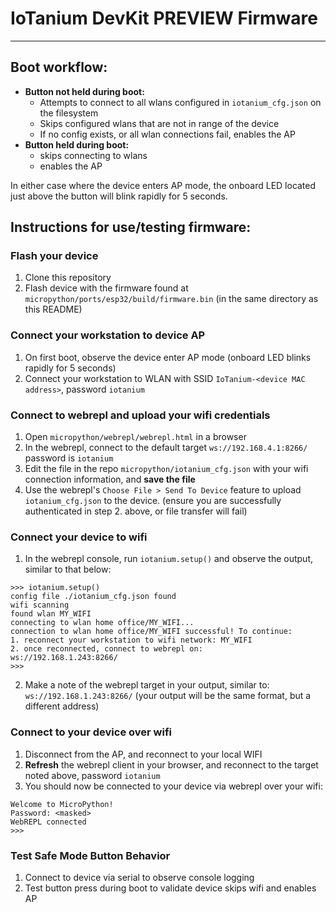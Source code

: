# IoTanium DevKit PREVIEW Firmware
---
## Boot workflow:
- **Button not held during boot:**
    - Attempts to connect to all wlans configured in `iotanium_cfg.json` on the filesystem
    - Skips configured wlans that are not in range of the device
    - If no config exists, or all wlan connections fail, enables the AP
- **Button held during boot:**
    - skips connecting to wlans
    - enables the AP
    
In either case where the device enters AP mode, the onboard LED located just above the button will blink rapidly for 5 seconds.

## Instructions for use/testing firmware:

### Flash your device
1. Clone this repository
1. Flash device with the firmware found at `micropython/ports/esp32/build/firmware.bin` (in the same directory as this README)

### Connect your workstation to device AP
1. On first boot, observe the device enter AP mode (onboard LED blinks rapidly for 5 seconds)
1. Connect your workstation to WLAN with SSID `IoTanium-<device MAC address>`, password `iotanium`

### Connect to webrepl and upload your wifi credentials
1. Open `micropython/webrepl/webrepl.html` in a browser
1. In the webrepl, connect to the default target `ws://192.168.4.1:8266/` password is `iotanium`
1. Edit the file in the repo `micropython/iotanium_cfg.json` with your wifi connection information, and **save the file**
1. Use the webrepl's `Choose File > Send To Device` feature to upload `iotanium_cfg.json` to the device.  (ensure you are successfully authenticated in step 2. above, or file transfer will fail)

### Connect your device to wifi
1. In the webrepl console, run `iotanium.setup()` and observe the output, similar to that below:
```
>>> iotanium.setup()
config file ./iotanium_cfg.json found
wifi scanning
found wlan MY_WIFI
connecting to wlan home office/MY_WIFI...
connection to wlan home office/MY_WIFI successful! To continue:
1. reconnect your workstation to wifi network: MY_WIFI
2. once reconnected, connect to webrepl on:
ws://192.168.1.243:8266/                               
>>>   
```
2. Make a note of the webrepl target in your output, similar to: `ws://192.168.1.243:8266/` (your output will be the same format, but a different address)

### Connect to your device over wifi
1. Disconnect from the AP, and reconnect to your local WIFI
2. **Refresh** the webrepl client in your browser, and reconnect to the target noted above, password `iotanium`
3. You should now be connected to your device via webrepl over your wifi:
```
Welcome to MicroPython!
Password: <masked>
WebREPL connected
>>>
```

### Test Safe Mode Button Behavior
1. Connect to device via serial to observe console logging
2. Test button press during boot to validate device skips wifi and enables AP
